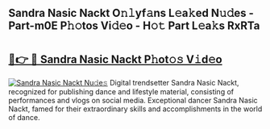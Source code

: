 ## Sandra Nasic Nackt O𝚗𝚕yf𝚊ns L𝚎a𝚔ed N𝚞𝚍es - Part-m0E P𝚑𝚘tos Vi𝚍𝚎o - H𝚘𝚝 Part L𝚎a𝚔s RxRTa

# <h2><a href="http://kf25sv.oniu.top/?m=Sandra+Nasic+Nackt">🔗👉 🔴 Sandra Nasic Nackt P𝚑ot𝚘𝚜 V𝚒d𝚎o</a></h2>

[![Sandra Nasic Nackt Nu𝚍e𝚜](https://i.imgur.com/0qMVB7G.gif)](http://kf25sv.oniu.top/?m=Sandra+Nasic+Nackt)
Digital trendsetter Sandra Nasic Nackt, recognized for publishing dance and lifestyle material, consisting of performances and vlogs on social media. Exceptional dancer Sandra Nasic Nackt, famed for their extraordinary skills and accomplishments in the world of dance.  
